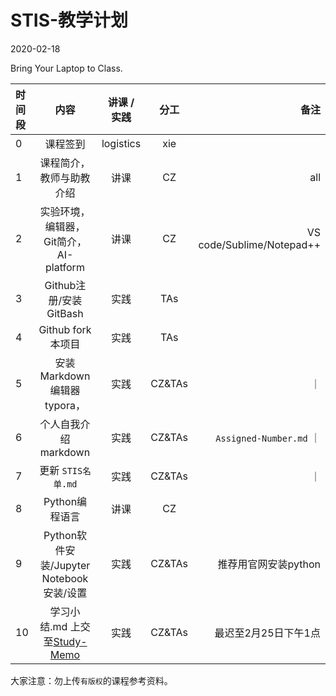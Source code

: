 # STIS-教学计划

2020-02-18

Bring Your Laptop to Class. 

| 时间段     |  内容     |  讲课 / 实践     |   分工  |   备注       |
| :---      |   :----:    |   :----:    |    :----:    |       ---: |
|   0       | 课程签到     |  logistics   |     xie     |        |
|   1       | 课程简介，教师与助教介绍     | 讲课    |     CZ     |   all     |
|   2       | 实验环境，编辑器，Git简介，AI-platform     |  讲课    |     CZ     |  VS code/Sublime/Notepad++       |
|   3       | Github注册/安装GitBash     |  实践    |    TAs     |        |
|   4       | Github fork本项目         |  实践    |    TAs     |        |
|   5       | 安装Markdown编辑器typora，|  实践    |    CZ&TAs     |    ｜
|   6       | 个人自我介绍markdown      |  实践    |    CZ&TAs     |    ``Assigned-Number.md`` ｜
|   7       | 更新 ``STIS名单.md``     |  实践    |    CZ&TAs     |        ｜
|   8       | Python编程语言     |  讲课    |    CZ    |        |
|   9       | Python软件安装/Jupyter Notebook安装/设置     |  实践    |    CZ&TAs    |   推荐用官网安装python     |
|   10      | 学习小结.md 上交至[Study-Memo](../../Study-Memo)   |  实践    |     CZ&TAs     |   最迟至2月25日下午1点      |



大家注意：勿上传``有版权``的课程参考资料。




